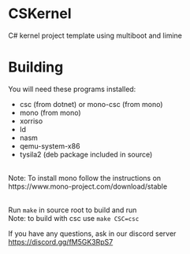 # CSKernel
C# kernel project template using multiboot and limine

# Building
You will need these programs installed:
* csc (from dotnet) or mono-csc (from mono)
* mono (from mono)
* xorriso
* ld
* nasm
* qemu-system-x86
* tysila2 (deb package included in source)
  
</br>
Note: To install mono follow the instructions on</br>
https://www.mono-project.com/download/stable
</br></br>

Run ```make``` in source root to build and run</br>
Note: to build with csc use ```make CSC=csc```

If you have any questions, ask in our discord server</br>
https://discord.gg/fM5GK3RpS7